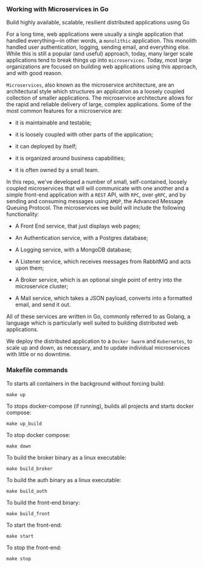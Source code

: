 ### Working with Microservices in Go
Build highly available, scalable, resilient distributed applications using Go

For a long time, web applications were usually a single application that handled everything—in other words, a `monolithic` application. This monolith handled user authentication, logging, sending email, and everything else. While this is still a popular (and useful) approach, today, many larger scale applications tend to break things up into `microservices`. Today, most large organizations are focused on building web applications using this approach, and with good reason.

`Microservices`, also known as the microservice architecture, are an architectural style which structures an application as a loosely coupled collection of smaller applications. The microservice architecture allows for the rapid and reliable delivery of large, complex applications. Some of the most common features for a microservice are:

* it is maintainable and testable;

* it is loosely coupled with other parts of the application;

* it  can deployed by itself;

* it is organized around business capabilities;

* it is often owned by a small team.

In this repo, we've developed a number of small, self-contained, loosely coupled microservices that will will communicate with one another and a simple front-end application with a `REST` API, with `RPC`, over `gRPC`, and by sending and consuming messages using `AMQP`, the Advanced Message Queuing Protocol. The microservices we build will include the following functionality:

* A Front End service, that just displays web pages;

* An Authentication service, with a Postgres database;

* A Logging service, with a MongoDB database;

* A Listener service, which receives messages from RabbitMQ and acts upon them;

* A Broker service, which is an optional single point of entry into the microservice cluster;

* A Mail service, which takes a JSON payload, converts into a formatted email, and send it out.

All of these services are written in Go, commonly referred to as Golang, a language which is particularly well suited to building distributed web applications.

We deploy the distributed application to a `Docker Swarm` and `Kubernetes`, to scale up and down, as necessary, and to update individual microservices with little or no downtime.

### Makefile commands
To starts all containers in the background without forcing build:
```
make up
```

To stops docker-compose (if running), builds all projects and starts docker compose:
```
make up_build
```

To stop docker compose:
```
make down
```

To build the broker binary as a linux executable:
```
make build_broker
```

To build the auth binary as a linux executable:
```
make build_auth
```

To build the front-end binary:
```
make build_front
```

To start the front-end:
```
make start
```

To stop the front-end:
```
make stop
```
